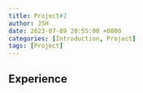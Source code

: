 ```yaml
---
title: Project#1
author: JSH
date: 2023-07-09 20:55:00 +0800
categories: [Introduction, Project]
tags: [Project]
---
```


## Experience
